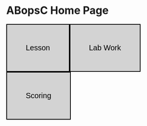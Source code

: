 <!Doctype html>
<html>
<style>
.btn-group button {
  background-color: #D3D3D3; /* Green background */
  border: 2px solid black; /* Green border */
  color: black; /* Black text */
  font-size: 20px;
  padding: 50px 50px; /* Some padding */
  cursor: pointer; /* Pointer/hand icon */
  float: left; /* Float the buttons side by side */
}

/* Clear floats (clearfix hack) */
.btn-group:after {
  content: "";
  clear: both;
  display: table;
}

.btn-group button:not(:last-child) {
  border-right: none; /* Prevent double borders */
}

/* Add a background color on hover */
.btn-group button:hover {
  background-color: #3e8e41;
}
</style>
<body>

<h1>ABopsC Home Page</h1>

<div class="btn-group">
  <button>Lesson  </button>
  <button>Lab Work</button>
  <button>Scoring </button>
</div>

</body>
</html>